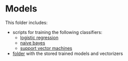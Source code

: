 # Models

This folder includes:
- scripts for training the following classifiers:
    - [logistic regression](train-logistic-regression.py) 
    - [naive bayes](train-naive-bayes.py)
    - [support vector machines](train-svm.py)
- [folder](saved_models/) with the stored trained models and vectorizers
